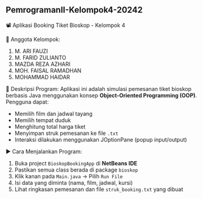 ## PemrogramanII-Kelompok4-20242

📽️ Aplikasi Booking Tiket Bioskop - Kelompok 4

👥 Anggota Kelompok:
1. M. ARI FAUZI
2. M. FARID ZULIANTO
3. MAZDA REZA AZHARI
4. MOH. FAISAL RAMADHAN
5. MOHAMMAD HAIDAR

📌 Deskripsi Program:
Aplikasi ini adalah simulasi pemesanan tiket bioskop berbasis Java menggunakan konsep **Object-Oriented Programming (OOP)**. Pengguna dapat:
- Memilih film dan jadwal tayang
- Memilih tempat duduk
- Menghitung total harga tiket
- Menyimpan struk pemesanan ke file `.txt`
- Interaksi dilakukan menggunakan JOptionPane (popup input/output)

▶️ Cara Menjalankan Program:
1. Buka project `BioskopBookingApp` di **NetBeans IDE**
2. Pastikan semua class berada di package `bioskop`
3. Klik kanan pada `Main.java` → Pilih `Run File`
4. Isi data yang diminta (nama, film, jadwal, kursi)
5. Lihat ringkasan pemesanan dan file `struk_booking.txt` yang dibuat

